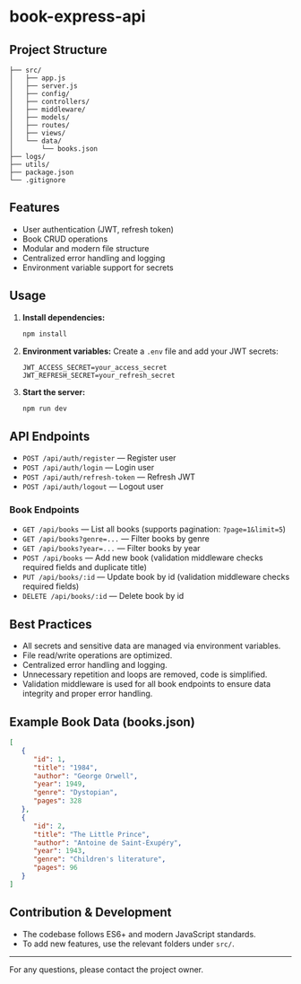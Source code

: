 # book-express-api

## Project Structure

```
├── src/
│   ├── app.js
│   ├── server.js
│   ├── config/
│   ├── controllers/
│   ├── middleware/
│   ├── models/
│   ├── routes/
│   ├── views/
│   └── data/
│       └── books.json
├── logs/
├── utils/
├── package.json
└── .gitignore
```

## Features
- User authentication (JWT, refresh token)
- Book CRUD operations
- Modular and modern file structure
- Centralized error handling and logging
- Environment variable support for secrets

## Usage
1. **Install dependencies:**
   ```bash
   npm install
   ```
2. **Environment variables:**
   Create a `.env` file and add your JWT secrets:
   ```env
   JWT_ACCESS_SECRET=your_access_secret
   JWT_REFRESH_SECRET=your_refresh_secret
   ```
3. **Start the server:**
   ```bash
   npm run dev
   ```

## API Endpoints
- `POST /api/auth/register` — Register user
- `POST /api/auth/login` — Login user
- `POST /api/auth/refresh-token` — Refresh JWT
- `POST /api/auth/logout` — Logout user

### Book Endpoints
- `GET /api/books` — List all books (supports pagination: `?page=1&limit=5`)
- `GET /api/books?genre=...` — Filter books by genre
- `GET /api/books?year=...` — Filter books by year
- `POST /api/books` — Add new book (validation middleware checks required fields and duplicate title)
- `PUT /api/books/:id` — Update book by id (validation middleware checks required fields)
- `DELETE /api/books/:id` — Delete book by id

## Best Practices
- All secrets and sensitive data are managed via environment variables.
- File read/write operations are optimized.
- Centralized error handling and logging.
- Unnecessary repetition and loops are removed, code is simplified.
- Validation middleware is used for all book endpoints to ensure data integrity and proper error handling.

## Example Book Data (books.json)

```json
[
   {
      "id": 1,
      "title": "1984",
      "author": "George Orwell",
      "year": 1949,
      "genre": "Dystopian",
      "pages": 328
   },
   {
      "id": 2,
      "title": "The Little Prince",
      "author": "Antoine de Saint-Exupéry",
      "year": 1943,
      "genre": "Children's literature",
      "pages": 96
   }
]
```

## Contribution & Development
- The codebase follows ES6+ and modern JavaScript standards.
- To add new features, use the relevant folders under `src/`.

---
For any questions, please contact the project owner.
